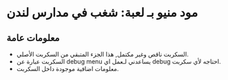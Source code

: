 # مود منيو بـ لعبة: شغب في مدارس لندن

## معلومات عامة
* السكربت ناقص وغير مكتمل, هذا الجزء المتبقي من السكربت الأصلي.
* السكربت عبارة عن debug menu يساعدني لـعمل اي debug احتاجه لأي سكربت.
* معلومات اضافية موجودة داخل السكربت.
